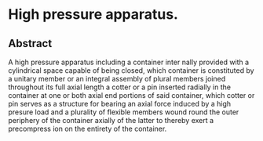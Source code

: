 # High pressure apparatus.

## Abstract
A high pressure apparatus including a container inter nally provided with a cylindrical space capable of being closed, which container is constituted by a unitary member or an integral assembly of plural members joined throughout its full axial length a cotter or a pin inserted radially in the container at one or both axial end portions of said container, which cotter or pin serves as a structure for bearing an axial force induced by a high presure load and a plurality of flexible members wound round the outer periphery of the container axially of the latter to thereby exert a precompress ion on the entirety of the container.